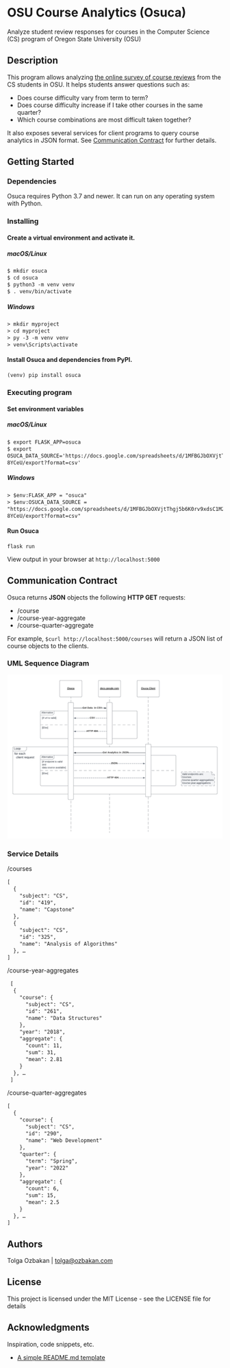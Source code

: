# OSU Course Analytics (Osuca)

Analyze student review responses for courses in the Computer Science (CS) program of Oregon State University (OSU)

## Description

This program allows analyzing [the online survey of course reviews](https://docs.google.com/forms/d/e/1FAIpQLSeAWZa_OWYqwOte5yw4loGgE6hEUqOJOeSpmzStZF_HcufufQ/viewform) from the CS students in OSU. It helps students answer questions such as:

- Does course difficulty vary from term to term?
- Does course difficulty increase if I take other courses in the same quarter?
- Which course combinations are most difficult taken together?

It also exposes several services for client programs to query course analytics in JSON format. See [Communication Contract](#communication-contract) for further details. 

## Getting Started

### Dependencies

Osuca requires Python 3.7 and newer. It can run on any operating system with Python.

### Installing

#### Create a virtual environment and activate it.

##### macOS/Linux

```
$ mkdir osuca
$ cd osuca
$ python3 -m venv venv
$ . venv/bin/activate
```

##### Windows

```
> mkdir myproject
> cd myproject
> py -3 -m venv venv
> venv\Scripts\activate
```

#### Install Osuca and dependencies from PyPI.

```
(venv) pip install osuca
```

### Executing program

#### Set environment variables

##### macOS/Linux

```
$ export FLASK_APP=osuca
$ export OSUCA_DATA_SOURCE='https://docs.google.com/spreadsheets/d/1MFBGJbOXVjtThgj5b6K0rv9xdsC1M2GQ0pJVB-8YCeU/export?format=csv'
```

##### Windows

```
> $env:FLASK_APP = "osuca"
> $env:OSUCA_DATA_SOURCE = "https://docs.google.com/spreadsheets/d/1MFBGJbOXVjtThgj5b6K0rv9xdsC1M2GQ0pJVB-8YCeU/export?format=csv"
```

#### Run Osuca

```
flask run
```

View output in your browser at `http://localhost:5000`

## Communication Contract

Osuca returns **JSON** objects the following **HTTP GET** requests:

- /course
- /course-year-aggregate
- /course-quarter-aggregate

For example, `$curl http://localhost:5000/courses` will return a JSON list of course objects to the clients.

### UML Sequence Diagram

![alt text][osuca sequence uml]

[osuca sequence uml]: https://github.com/ozbakan/osuca/blob/master/docs/images/uml-sequence.png "Osuca Sequence UML"

### Service Details

/courses

```
[
  {
    "subject": "CS",
    "id": "419",
    "name": "Capstone"
  },
  {
    "subject": "CS",
    "id": "325",
    "name": "Analysis of Algorithms"
  }, …
]
```

/course-year-aggregates

```
 [
  {
    "course": {
      "subject": "CS",
      "id": "261",
      "name": "Data Structures"
    },
    "year": "2018",
    "aggregate": {
      "count": 11,
      "sum": 31,
      "mean": 2.81
    }
  }, …
 ]
```

/course-quarter-aggregates

```
[
  {
    "course": {
      "subject": "CS",
      "id": "290",
      "name": "Web Development"
    },
    "quarter": {
      "term": "Spring",
      "year": "2022"
    },
    "aggregate": {
      "count": 6,
      "sum": 15,
      "mean": 2.5
    }
  }, …
]
```

## Authors

Tolga Ozbakan | tolga@ozbakan.com


## License

This project is licensed under the MIT License - see the LICENSE file for details

## Acknowledgments

Inspiration, code snippets, etc.

- [A simple README.md template](https://gist.github.com/DomPizzie/7a5ff55ffa9081f2de27c315f5018afc)
